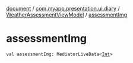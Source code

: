 [document](../../index.md) / [com.myapp.presentation.ui.diary](../index.md) / [WeatherAssessmentViewModel](index.md) / [assessmentImg](./assessment-img.md)

# assessmentImg

`val assessmentImg: MediatorLiveData<`[`Int`](https://kotlinlang.org/api/latest/jvm/stdlib/kotlin/-int/index.html)`>`